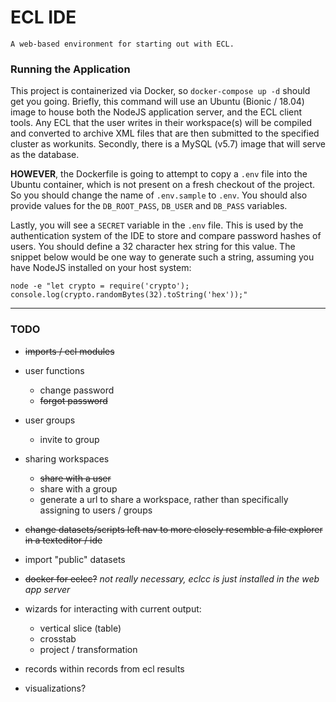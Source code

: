 # ECL IDE

    A web-based environment for starting out with ECL.


### Running the Application

This project is containerized via Docker, so `docker-compose up -d` should get you going. Briefly, this command will use an Ubuntu (Bionic / 18.04) image to house both the NodeJS application server, and the ECL client tools. Any ECL that the user writes in their workspace(s) will be compiled and converted to archive XML files that are then submitted to the specified cluster as workunits. Secondly, there is a MySQL (v5.7) image that will serve as the database.

**HOWEVER**, the Dockerfile is going to attempt to copy a `.env` file into the Ubuntu container, which is not present on a fresh checkout of the project. So you should change the name of `.env.sample` to `.env`. You should also provide values for the `DB_ROOT_PASS`, `DB_USER` and `DB_PASS` variables.

Lastly, you will see a `SECRET` variable in the `.env` file. This is used by the authentication system of the IDE to store and compare password hashes of users. You should define a 32 character hex string for this value. The snippet below would be one way to generate such a string, assuming you have NodeJS installed on your host system:

``` node -e "let crypto = require('crypto'); console.log(crypto.randomBytes(32).toString('hex'));" ```

---

### TODO

* ~~imports / ecl modules~~

* user functions
  * change password
  * ~~forgot password~~

* user groups
  * invite to group

* sharing workspaces
  * ~~share with a user~~
  * share with a group
  * generate a url to share a workspace, rather than specifically assigning to users / groups

* ~~change datasets/scripts left nav to more closely resemble a file explorer in a texteditor / ide~~

* import "public" datasets

* ~~docker for eclcc?~~ _not really necessary, eclcc is just installed in the web app server_

* wizards for interacting with current output:
  * vertical slice (table)
  * crosstab
  * project / transformation

* records within records from ecl results

* visualizations?